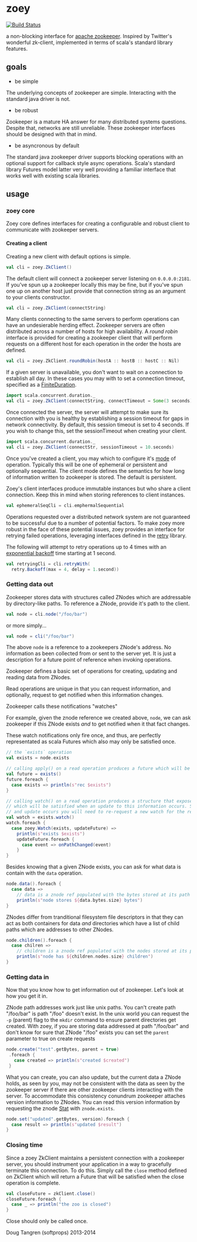# zoey

[![Build Status](https://travis-ci.org/softprops/zoey.svg)](https://travis-ci.org/softprops/zoey)

a non-blocking interface for [apache zookeeper](http://zookeeper.apache.org/). Inspired by Twitter's wonderful zk-client, implemented in terms of scala's standard library features.

## goals

* be simple

The underlying concepts of zookeeper are simple. Interacting with the standard java driver is not.

* be robust

Zookeeper is a mature HA answer for many distributed systems questions. Despite that, networks are still unreliable. These zookeeper interfaces should be designed with that in mind.

* be asyncronous by default

The standard java zookeeper driver supports blocking operations with an optional support for callback style async operations. Scala's standard library Futures model latter very well providing a familiar interface that works well with existing scala libraries. 

## usage

### zoey core

Zoey core defines interfaces for creating a configurable and robust client to communicate with zookeeper servers.

#### Creating a client

Creating a new client with default options is simple.

```scala
val cli = zoey.ZkClient()
```

The default client will connect a zookeeper server listening on `0.0.0.0:2181`. If you've spun up a zookeeper locally
this may be fine, but if you've spun one up on another host just provide that connection string as an argument to your clients constructor.

```scala
val cli = zoey.ZkClient(connectString)
```

Many clients connecting to the same servers to perform operations can have an undesierable herding effect. Zookeeper servers are often distributed across a number of hosts for high availability. A _round robin_ interface is provided for creating a zookeeper client that will perform requests on a different host for each operation in the order the hosts are defined.

```scala
val cli = zoey.ZkClient.roundRobin(hostA :: hostB :: hostC :: Nil)
```

If a given server is unavailable, you don't want to wait on a connection to establish all day. In these cases you may with to set a connection timeout, specified as a [FiniteDuration](http://www.scala-lang.org/api/current/index.html#scala.concurrent.duration.FiniteDuration).

```scala
import scala.concurrent.duration._
val cli = zoey.ZkClient(connectString, connectTimeout = Some(3 seconds))
```

Once connected the server, the server will attempt to make sure its connection with you is healthy by establishing a session timeout for gaps in network connectivity. By default, this session timeout is set to 4 seconds. If you wish to change this, set the sessionTimeout when creating your client.

```scala
import scala.concurrent.duration._
val cli = zoey.ZkClient(connectStr, sessionTimeout = 10.seconds)
```

Once you've created a client, you may which to configure it's [mode](http://zookeeper.apache.org/doc/r3.4.6/api/org/apache/zookeeper/CreateMode.html) of operation. Typically this will be one of ephemeral or persistent and optionally sequential.
The client mode defines the semantics for how long of information written to zookeeper is stored. The default is persistent.

Zoey's client interfaces produce immutable instances but who share a client connection. Keep this in mind when storing references to client instances.

```scala
val ephemeralSeqCli = cli.emphermalSequential
```

Operations requested over a distributed network system are not guaranteed to be successful due to a number of potential factors. To make zoey
more robust in the face of these potential issues, zoey provides an interface for retrying failed operations, leveraging interfaces defined in the [retry](https://github.com/softprops/retry) library.

The following will attempt to retry operations up to 4 times with an [exponential backoff](https://github.com/softprops/retry#backoff) time starting at 1 second.

```scala
val retryingCli = cli.retryWith(
  retry.Backoff(max = 4, delay = 1.second))
```

### Getting data out

Zookeeper stores data with structures called ZNodes which are addressable by directory-like paths. To reference a ZNode, provide it's path
to the client.

```scala
val node = cli.node("/foo/bar")
```

or more simply...

```scala
val node = cli("/foo/bar")
```

The above `node` is a reference to a zookeepers ZNode's address. No information as been collected from or sent to the server yet. It is just a description for a future point of reference when invoking operations.

Zookeeper defines a basic set of operations for creating, updating and reading data from ZNodes.

Read operations are unique in that you can request information, and optionally, request to get notified when this information changes.

Zookeeper calls these notifications "watches"

For example, given the znode reference we created above, `node`, we can ask zookeeper if this ZNode exists _and_ to get notified when it that fact changes.

These watch notifications only fire once, and thus, are perfectly representated as scala Futures which also may only be satisfied once.

```scala
// the `exists` operation
val exists = node.exists

// calling apply() on a read operation produces a future which will be satisfied once information is retried once
val future = exists()
future.foreach {
  case exists => println(s"rec $exists")
}

// calling watch() on a read operation produces a structure that exposes of the result of the operation as a Try and a future 
// which will be satisfied when an update to this information occurs. Since futures may only be satisfied once, when
// and update occurs you will need to re-request a new watch for the read operation on the ZNode
val watch = exists.watch()
watch.foreach {
  case zoey.Watch(exists, updateFuture) =>
    println(s"exists $exists")
    updateFuture.foreach {
      case event => onPathChanged(event)
    }
}
```

Besides knowing that a given ZNode exists, you can ask for what data is contain with the `data` operation.

```scala
node.data().foreach {
  case data =>
    // data is a znode ref populated with the bytes stored at its path
    println(s"node stores ${data.bytes.size} bytes")
}
```

ZNodes differ from tranditional filesystem file descriptors in that they can act as both containers for data _and_ directories which have a list of child paths which are addresses to other ZNodes.

```scala
node.children().foreach {
  case chilren =>
    // children is a znode ref populated with the nodes stored at its path
    println(s"node has ${children.nodes.size} children")
}
```

### Getting data in

Now that you know how to get information out of zookeeper. Let's look at how you get it in.

ZNode path addresses work just like unix paths. You can't create path "/foo/bar" is path "/foo" doesn't exist. In the unix world you can request the `-p` (parent) flag to the `mkdir` command to ensure parent directories get created. With zoey, if you are storing data addressed at path "/foo/bar" and
don't know for sure that ZNode "/foo" exists you can set the `parent` parameter to true on create requests

```scala
node.create("test".getBytes, parent = true)
 .foreach {
   case created => println(s"created $created")
 }
```

What you can create, you can also update, but the current data a ZNode holds, as seen by you, may not be consistent with the data as seen
by the zookeeper server if there are other zookeeper clients interacting with the server. To accommodate this consistency conundrum zookeeper
attaches version information to ZNodes. You can read this version information by requesting the znode [Stat](http://zookeeper.apache.org/doc/r3.4.6/api/org/apache/zookeeper/data/Stat.html) with `znode.exists`.

```scala
node.set("updated".getBytes, version).foreach {
  case result => println(s"updated $result")
}
```

### Closing time

Since a zoey ZkClient maintains a persistent connection with a zookeeper server, you should instrument your application in a way
to gracefully terminate this connection. To do this. Simply call the `close` method defined on ZkClient which will return a Future that will be satisfied when the close operation is complete.

```scala
val closeFuture = zkClient.close()
closeFuture.foreach {
  case _ => println("the zoo is closed")
}
```

Close should only be called once.

Doug Tangren (softprops) 2013-2014

